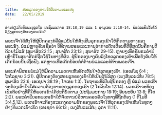 ```yaml
---
title:  ສອນລູກຂອງທ່ານໃຫ້ຕິດຕາມພຣະເຢຊູ
date:   22/05/2019
---
```


`ອ່ານກ່ຽວກັບບັນພະບູລຸດໃນ ປະຖົມມະການ 18:18,19 ແລະ 1 ຊາມູເອນ 3:10-14. ພໍ່ແຕ່ລະຄົນນັ້ນໄດ້ລ້ຽງລູກຂອງຕົນເອງແນວໃດ?`

ພຣະເຈົ້າໄດ້ສັ່ງໃຫ້ຜູ້ປົກຄອງກໍຄືພໍ່ແມ່ນັ້ນໃຫ້ສົ່ງເສີມລູກຂອງເຂົາໃຫ້ຕິດຕາມທາງຂອງພຣະອົງ. ພໍ່ແມ່ຫຼາຍຄົນເຊື່ອວ່າ ວິທີການສອນແລະການວ່າກ່າວຕັກເຕືອນທີ່ດີທີ່ສຸດນັ້ນຄືການຕີດ້ວຍໄມ້ແສ້ (ສຸພາສິດ22:15 ; ສຸພາສິດ 23:13 ; ສຸພາສິດ 29-15). ຫຼາຍໆເທື່ອຂໍ້ພຣະຄໍາພີເຫຼົ່ານີ້ໃນສຸພາສິດກໍຖືກໃຊ້ໃນທາງທີ່ຜິດ. ຜູ້ປົກຄອງບາງຄົນລົງໂທດລູກຂອງເຂົາເພື່ອບັງຄັບໃຫ້ເດັກນ້ອຍນັ້ນເຊື່ອຟັງ. ແຕ່ຫຼາຍເທື່ອເດັກນ້ອຍກໍຕໍ່ຕ້ານພໍ່ແມ່ແລະຕໍ່ຕ້ານພຣະເຈົ້າ. 

ພຣະຄໍາພີສອນພໍ່ແມ່ໃຫ້ມີຄວາມເມດຕາເຫັນອົກເຫັນໃຈຕໍ່ລູກຂອງເຂົາ. (ເອເຟໂຊ 6:4 ; ໂກໂລຊາຍ 3:21). ຜູ້ປົກຄອງຕ້ອງສອນລູຸກຂອງເຂົາໃຫ້ເປັນຜູ້ບໍລິສຸດ (ເພງສັນລະເສີນ 78:5; ສຸພາສິດ 22:6; ເອເຊຢາ 38:19 ; ໂຈເອນ 1:3). ໃນຖານະທີ່ເປັນຜູ້ປົກຄອງ ຫຼື ພໍ່ແມ່ ພວກເຮົາຈະຕ້ອງເອົາໃຈໃສ່ຄວາມຕ້ອງການຂອງລູກຂອງເຮົາ (2 ໂກລິນໂທ 12:14). ພວກເຮົາຈະຕ້ອງເປັນຕົວຢ່າງທີ່ດີໃຫ້ພວກເຂົາໄດ້ປະຕິບັດຕາມ (ປະຖົມມະການ 18:19; ອົບພະຍົບ 13:8; ຕີໂຕ 2:2). ພຣະຄໍາພີບອກພວກເຮົາໃຫ້ຈັດການບໍລິຫານຄອບຄົວໃນທາງທີ່ຖືກຕ້ອງ (1 ຕີໂມທີ 3:4,5,12). ພວກເຮົາຈະຕ້ອງສະແດງຄວາມຮັກຂອງພຣະເຈົ້າໃຫ້ລູກຂອງເຮົາເຫັນໃນທຸກໆຢ່າງທີ່ພວກເຮົາເຮັດ (ເອເຊຢາ 66:13 ; ເພງສັນລະເສີນ; ລູກາ 11:11).